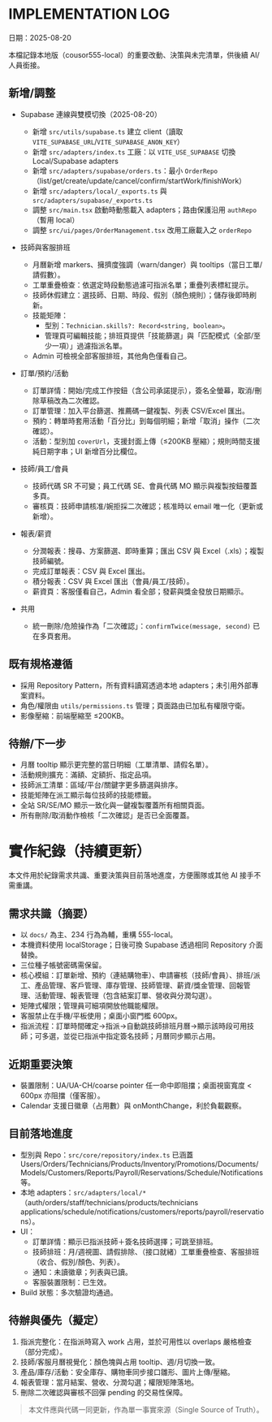 # IMPLEMENTATION LOG

日期：2025-08-20

本檔記錄本地版（cousor555-local）的重要改動、決策與未完清單，供後續 AI/人員銜接。

## 新增/調整

- Supabase 連線與雙模切換（2025-08-20）
  - 新增 `src/utils/supabase.ts` 建立 client（讀取 `VITE_SUPABASE_URL`/`VITE_SUPABASE_ANON_KEY`）
  - 新增 `src/adapters/index.ts` 工廠：以 `VITE_USE_SUPABASE` 切換 Local/Supabase adapters
  - 新增 `src/adapters/supabase/orders.ts`：最小 `OrderRepo`（list/get/create/update/cancel/confirm/startWork/finishWork）
  - 新增 `src/adapters/local/_exports.ts` 與 `src/adapters/supabase/_exports.ts`
  - 調整 `src/main.tsx` 啟動時動態載入 adapters；路由保護沿用 `authRepo`（暫用 local）
  - 調整 `src/ui/pages/OrderManagement.tsx` 改用工廠載入之 `orderRepo`

- 技師與客服排班
  - 月曆新增 markers、擁擠度強調（warn/danger）與 tooltips（當日工單/請假數）。
  - 工單重疊檢查：依選定時段動態過濾可指派名單；重疊列表標紅提示。
  - 技師休假建立：選技師、日期、時段、假別（顏色規則）；儲存後即時刷新。
  - 技能矩陣：
    - 型別：`Technician.skills?: Record<string, boolean>`。
    - 管理頁可編輯技能；排班頁提供「技能篩選」與「匹配模式（全部/至少一項）」過濾指派名單。
  - Admin 可檢視全部客服排班，其他角色僅看自己。

- 訂單/預約/活動
  - 訂單詳情：開始/完成工作按鈕（含公司承諾提示），簽名全螢幕，取消/刪除草稿改為二次確認。
  - 訂單管理：加入平台篩選、推薦碼一鍵複製、列表 CSV/Excel 匯出。
  - 預約：轉單時套用活動「百分比」到每個明細；新增「取消」操作（二次確認）。
  - 活動：型別加 `coverUrl`，支援封面上傳（≤200KB 壓縮）；規則時間支援純日期字串；UI 新增百分比欄位。

- 技師/員工/會員
  - 技師代碼 SR 不可變；員工代碼 SE、會員代碼 MO 顯示與複製按鈕覆蓋多頁。
  - 審核頁：技師申請核准/婉拒採二次確認；核准時以 email 唯一化（更新或新增）。

- 報表/薪資
  - 分潤報表：搜尋、方案篩選、即時重算；匯出 CSV 與 Excel（.xls）；複製技師編號。
  - 完成訂單報表：CSV 與 Excel 匯出。
  - 積分報表：CSV 與 Excel 匯出（會員/員工/技師）。
  - 薪資頁：客服僅看自己，Admin 看全部；發薪與獎金發放日期顯示。

- 共用
  - 統一刪除/危險操作為「二次確認」：`confirmTwice(message, second)` 已在多頁套用。

## 既有規格遵循

- 採用 Repository Pattern，所有資料讀寫透過本地 adapters；未引用外部專案資料。
- 角色/權限由 `utils/permissions.ts` 管理；頁面路由已加私有權限守衛。
- 影像壓縮：前端壓縮至 ≤200KB。

## 待辦/下一步

- 月曆 tooltip 顯示更完整的當日明細（工單清單、請假名單）。
- 活動規則擴充：滿額、定額折、指定品項。
- 技師派工清單：區域/平台/關鍵字更多篩選與排序。
- 技能矩陣在派工顯示每位技師的技能標籤。
- 全站 SR/SE/MO 顯示一致化與一鍵複製覆蓋所有相關頁面。
- 所有刪除/取消動作檢核「二次確認」是否已全面覆蓋。

# 實作紀錄（持續更新）

本文件用於紀錄需求共識、重要決策與目前落地進度，方便團隊或其他 AI 接手不需重講。

## 需求共識（摘要）
- 以 `docs/` 為主、234 行為為輔，重構 555-local。
- 本機資料使用 localStorage；日後可換 Supabase 透過相同 Repository 介面替換。
- 三位種子帳號密碼需保留。
- 核心模組：訂單新增、預約（連結購物車）、申請審核（技師/會員）、排班/派工、產品管理、客戶管理、庫存管理、技師管理、薪資/獎金管理、回報管理、活動管理、報表管理（包含結案訂單、營收與分潤勾選）。
- 矩陣式權限；管理員可細項開放他職能權限。
- 客服禁止在手機/平板使用；桌面小窗門檻 600px。
- 指派流程：訂單時間確定→指派→自動跳技師排班月曆→顯示該時段可用技師；可多選，並從已指派中指定簽名技師；月曆同步顯示占用。

## 近期重要決策
- 裝置限制：UA/UA-CH/coarse pointer 任一命中即阻擋；桌面視窗寬度 < 600px 亦阻擋（僅客服）。
- Calendar 支援日徽章（占用數）與 onMonthChange，利於負載觀察。

## 目前落地進度
- 型別與 Repo：`src/core/repository/index.ts` 已涵蓋 Users/Orders/Technicians/Products/Inventory/Promotions/Documents/Models/Customers/Reports/Payroll/Reservations/Schedule/Notifications 等。
- 本地 adapters：`src/adapters/local/*`（auth/orders/staff/technicians/products/technicians applications/schedule/notifications/customers/reports/payroll/reservations）。
- UI：
  - 訂單詳情：顯示已指派技師＋簽名技師選擇；可跳至排班。
  - 技師排班：月/週視圖、請假排除、（接口就緒）工單重疊檢查、客服排班（收合、假別/顏色、列表）。
  - 通知：未讀徽章；列表與已讀。
  - 客服裝置限制：已生效。
- Build 狀態：多次驗證均通過。

## 待辦與優先（擬定）
1) 指派完整化：在指派時寫入 work 占用，並於可用性以 overlaps 嚴格檢查（部分完成）。
2) 技師/客服月曆視覺化：顏色塊與占用 tooltip、週/月切換一致。
3) 產品/庫存/活動：安全庫存、購物車同步接口雛形、圖片上傳/壓縮。
4) 報表管理：當月結案、營收、分潤勾選；權限矩陣落地。
5) 刪除二次確認與審核不回彈 pending 的交易性保障。

> 本文件應與代碼一同更新，作為單一事實來源（Single Source of Truth）。

